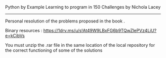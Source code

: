 Python by Example
Learning to program in 150 Challenges
by Nichola Lacey

------------


Personal resolution of the problems proposed in the book .

Binary resources :
https://1drv.ms/u/s!At49W9LBxFG6b9TQwZlePVz4LiU?e=kCibVs

You must unzip the .rar file in the same location of the local repository for the correct functioning of some of the solutions 

